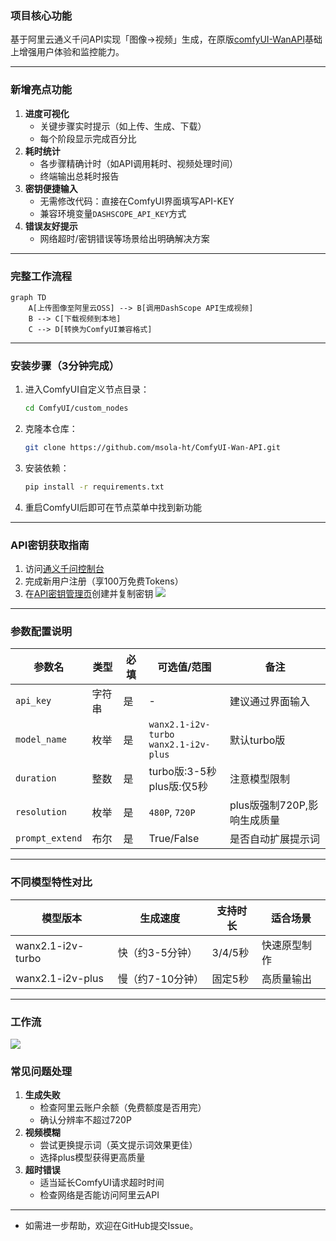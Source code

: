 ### **项目核心功能**

基于阿里云通义千问API实现「图像→视频」生成，在原版[comfyUI-WanAPI](https://github.com/Brender1925/comfyUI-WanAPI)基础上增强用户体验和监控能力。

---

### **新增亮点功能**
1. **进度可视化**
   - 关键步骤实时提示（如上传、生成、下载）
   - 每个阶段显示完成百分比
2. **耗时统计**
   - 各步骤精确计时（如API调用耗时、视频处理时间）
   - 终端输出总耗时报告
3. **密钥便捷输入**
   - 无需修改代码：直接在ComfyUI界面填写API-KEY
   - 兼容环境变量`DASHSCOPE_API_KEY`方式
4. **错误友好提示**
   - 网络超时/密钥错误等场景给出明确解决方案

---

### **完整工作流程**
```mermaid
graph TD
    A[上传图像至阿里云OSS] --> B[调用DashScope API生成视频]
    B --> C[下载视频到本地]
    C --> D[转换为ComfyUI兼容格式]
```

---

### **安装步骤（3分钟完成）**
1. 进入ComfyUI自定义节点目录：
   ```bash
   cd ComfyUI/custom_nodes
   ```
2. 克隆本仓库：
   ```bash
   git clone https://github.com/msola-ht/ComfyUI-Wan-API.git
   ```
3. 安装依赖：
   ```bash
   pip install -r requirements.txt
   ```
4. 重启ComfyUI后即可在节点菜单中找到新功能

---

### **API密钥获取指南**
1. 访问[通义千问控制台](https://bailian.console.aliyun.com/#/home)
2. 完成新用户注册（享100万免费Tokens）
3. 在[API密钥管理页](https://bailian.console.aliyun.com/?tab=api#/api)创建并复制密钥
   ![](https://help-static-aliyun-doc.aliyuncs.com/assets/img/zh-CN/0240945471/p943033.png)

---

### **参数配置说明**
| 参数名          | 类型   | 必填 | 可选值/范围                               | 备注                        |
| --------------- | ------ | ---- | ----------------------------------------- | --------------------------- |
| `api_key`       | 字符串 | 是   | -                                         | 建议通过界面输入            |
| `model_name`    | 枚举   | 是   | `wanx2.1-i2v-turbo`<br>`wanx2.1-i2v-plus` | 默认turbo版                 |
| `duration`      | 整数   | 是   | turbo版:3-5秒<br>plus版:仅5秒             | 注意模型限制                |
| `resolution`    | 枚举   | 是   | `480P`, `720P`                            | plus版强制720P,影响生成质量 |
| `prompt_extend` | 布尔   | 是   | True/False                                | 是否自动扩展提示词          |

---

### **不同模型特性对比**
| 模型版本          | 生成速度         | 支持时长 | 适合场景     |
| ----------------- | ---------------- | -------- | ------------ |
| wanx2.1-i2v-turbo | 快（约3-5分钟）  | 3/4/5秒  | 快速原型制作 |
| wanx2.1-i2v-plus  | 慢（约7-10分钟） | 固定5秒  | 高质量输出   |

---

### **工作流**

![](https://github.com/msola-ht/ComfyUI-Wan-API/blob/c1c5e98896a5387cb178dd061a124dd5ba65c322/workflow/workflow.png)


### **常见问题处理**

1. **生成失败**
   - 检查阿里云账户余额（免费额度是否用完）
   - 确认分辨率不超过720P
2. **视频模糊**
   - 尝试更换提示词（英文提示词效果更佳）
   - 选择plus模型获得更高质量
3. **超时错误**
   - 适当延长ComfyUI请求超时时间
   - 检查网络是否能访问阿里云API

---

- 如需进一步帮助，欢迎在GitHub提交Issue。
